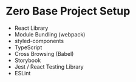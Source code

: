 # Zero Base Project Setup

- React Library
- Module Bundling (webpack)
- styled-components
- TypeScript
- Cross Browsing (Babel)
- Storybook
- Jest / React Testing Library
- ESLint
